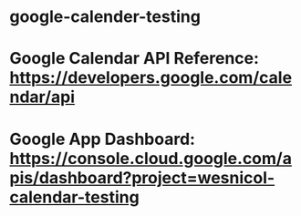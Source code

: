# google-calender-testing
# Google Calendar API Reference: https://developers.google.com/calendar/api
# Google App Dashboard: https://console.cloud.google.com/apis/dashboard?project=wesnicol-calendar-testing